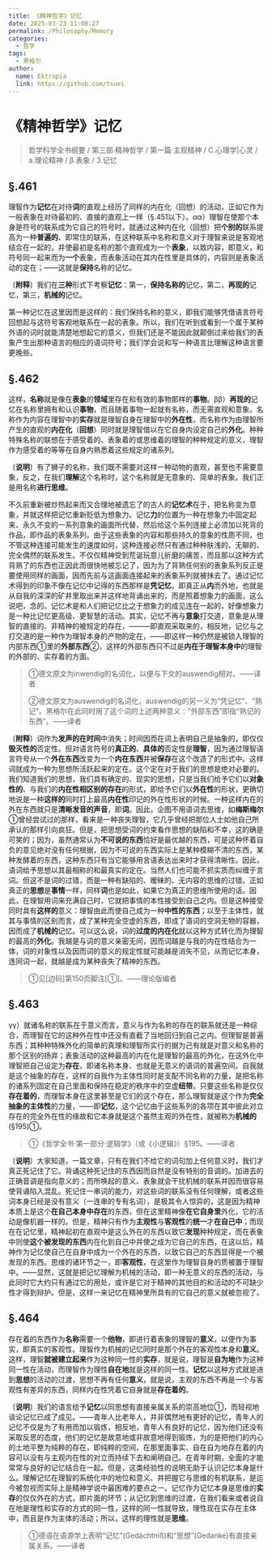 ```yaml
---
title: 《精神哲学》记忆
date: 2025-03-23 11:08:27
permalink: /Philosophy/Memory
categories:
  - 哲学
tags:
  - 黑格尔
author:
  name: Ektropia
  link: https://github.com/tsuei
---
```


# 《精神哲学》记忆
>哲学科学全书纲要 / 第三部·精神哲学 / 第一篇·主观精神 / C.心理学|心灵 / a.理论精神 / β.表象 / 3.记忆

## §.461

理智作为**记忆**在对待**词**的直观上经历了同样的内在化（回想）的活动，正如它作为一般表象在对待最初的、直接的直观上一样（§.451以下）。αα）理智在使那个本身是符号的联系成为它自己的符号时，就通过这种内在化（回想）把**个别的**联系提高为一种**普遍的**、即常住的联系，在这种联系中名称和意义对于理智来说是客观地结合在一起的，并使最初是名称的那个直观成为一个**表象**，以致内容，即意义，和符号同一起来而为**一个**表象，而表象活动在其内在性里是具体的，内容则是表象活动的定在；——这就是**保持**名称的记忆。

〔**附释**〕我们在**三种**形式下考察**记忆**：第一，**保持名称的**记忆，第二，**再现的**记忆，第三，**机械的**记忆。

第一种记忆在这里因而是这样的：我们保持名称的意义，即我们能够凭借语言符号回想起与这符号客观地联系在一起的表象。所以，我们在听到或看到一个属于某种外语的词时就能清楚地想起它的意义，但我们还是不能因此就颠倒过来给我们的表象产生出那种语言的相应的语词符号；我们学会说和写一种语言比理解这种语言要更晚些。

## §.462

这样，**名称**就是像在**表象**的**领域**里存在和有效的事物那样的**事物**。ββ）**再现的**记忆在名称里拥有和认识**事物**，而且随着事物一起就有名称，而无需直观和意象。名称作为内容在理智中的**实存**就是理智自身在理智中的**外在性**，而名称作为由理智所产生的直观的**内在化**（**回想**）同时就是理智借以在它自身内设定自己的**外化**。种种特殊名称的联想在于感受着的、表象着的或思维着的理智的种种规定的意义，理智作为感受着的等等在自身内熟悉着这些规定的诸系列。

〔**说明**〕有了狮子的名称，我们既不需要对这样一种动物的直观，甚至也不需要意象，反之，在我们**理解**这个名称时，这个名称就是无意象的、简单的表象。我们正是用名称**进行思维**。

不久前重新被炒热起来而又合理地被遗忘了的古人的**记忆术**在于，把名称变为意象，并就这样把记忆重新贬低为想象力。记忆**力**的位置为一种在想象力中固定起来、永久不变的一系列意象的画面所代替，然后给这个系列连接上必须加以死背的作品，即作品的表象系列。由于这些表象的内容和那些持久的意象的性质不同，也不管这种连接可能发生的速度如何，这种连接必然只有通过种种肤浅的、无聊的、完全偶然的联系发生。不仅仅精神受到荒诞玩意儿折磨的痛苦，而且那以这种方式背熟了的东西也正因此而很快地被忘记了，因为为了背熟任何别的表象系列反正是要使用同样的画面，因而先前与这画面连接起来的表象系列就被抹去了。通过记忆术得到的印象不像在记忆中记得的东西那样是**凭记忆**，即真正从**内**而外地，也就是从自我的深深的矿井里取出来并这样地背诵出来的，而是照着想象力的画面，这么说吧，念的。记忆术是和人们把记忆比之于想象力的成见连在一起的，好像想象力是一种比记忆更高级、更智慧的活动。其实，记忆不再与**意象**打交道，意象是从理智的直接的、非精神的被规定的存在，———即直观采取来的，相反地，记忆与之打交道的是一种作为理智本身的产物的定在，——即这样一种仍然是被锁入理智的内部东西①里的**外部东西**②，这样的外部东西只不过是**内在于理智本身中**的理智的外部的、实存着的方面。

>①德文原文为inwendig的名词化，以便与下文的auswendig相对。——译者
>
>②德文原文为auswendig的名词化，auswendig的另一义为“凭记忆”、“熟记”。黑格尔在此同时用了这个词的上述两种意义：“外部东西”即指“熟记的东西”。——译者

〔**附释**〕词作为**发声的在时间**中消失；时间因而在词上表明自己是抽象的，即仅仅**毁灭性的**否定性。但对语言符号的**真正的**、**具体的**否定性是**理智**，因为通过理智语言符号从一个**外在东西**改变为一个**内在东西**并被**保存**在这个改造了的形式中。这样词就成为一种为思想所活跃起来的定在。这个定在对于我们的思想是绝对必要的。我们知道我们的思想，我们具有确定的、现实的思想，只是当我们给予它们以**对象性的**、与我们的**内在性相区别的存在**的形式，即给予它们以**外在性**的形状，更确切地说是一种**这样的**同时打上最高**内在性**印记的外在性形状的时候。一种这样内在的外在东西就只是**清晰发音的声音**，即**词**。因此，企图不用语词去思维，如**梅斯梅尔**①曾经尝试过的那样，看来是一种丧失理智，它几乎曾经把那位人士如他自己所承认的那样引向疯狂。但是，把思想受词的约束看作思想的缺陷和不幸，这的确是可笑的；因为，虽然通常认为**不可说的东西**恰好是最优越的东西，可是这种怀着自负的意见绝对没有任何根据，因为不可说的东西实际上是某种模糊不清的东西，某种发酵着的东西，这种东西只有当它能够用言语表达出来时才获得清晰性。因此，语词给予思想以其最相称的和最真实的定在。当然人们也可能不抓实质而纠缠于言词。但这不是词的过错，而是一种有缺陷的、暧昧的、无内容的思维的过错。正如真正的**思想**是**事情**一样，同样**词**也是如此，如果它为真正的思维所使用的话。因此，在理智用词来充满自己时，它就把事情的本性接受到自己之内。但是这种接受同时具有**这样的**意义：理智由此而使自己成为一种**中性的东西**；以至于主体性，就其与事情的区别而言，成了某种完全空虚的东西，即成了语词的空洞无物的容器，因而成了**机械的**记忆。可以这么说，词的**过度的内在化**就以这种方式转化而为理智的最高的**外化**。我越是与词的意义亲密无间，因而词越是与我的内在性结合为一体，词的对象性以及因而词的意义的规定性就可能越是消失不见，从而记忆本身，连同词一起，就越是成为某种丧失了精神的东西。

>①见[边码]第150页脚注[①]。——理论版编者

## §.463

γγ）就诸名称的联系在于意义而言，意义与作为名称的存在的联系就还是一种综合，而理智在它的这种外在性中还没有直截了当地回归到自己之内。但理智是普遍东西；其种种特殊外化的简单的真理和理智所实行的据为己有就是对意义和名称的那个区别的扬弃；表象活动的这种最高的内在化是理智的最高的外化，在这外化中理智把自己设定为**存在**，即诸名称本身、也就是无意义的语词的普遍空间。自我就是这个抽象的存在，这样的自我作为主体性同时是支配不同名称的力量，是把名称的诸系列固定在自己里面和保持在稳定的秩序中的空虚**纽带**。只要这些名称是仅仅**存在着的**，而理智本身在这里甚至是它们的这个存在，那么理智就是这个作为**完全抽象的主体性**的力量，——即**记忆**，这个记忆由于这些系列的各项在其中彼此对立存在的完全外在性的缘故和它本身就是这个虽然主观的外在性，就被称为**机械的**(§195)①。

>①《哲学全书·第一部分·逻辑学》（或《小逻辑》）§195。——译者

〔**说明**〕大家知道，一篇文章，只有在我们不给它的词句加上任何意义时，我们才真正死记住了它。背诵这种死记住的东西因而自然是没有特别的音调的。加进去的正确音调是指向意义的；而所唤起的意义、表象就会干扰机械的联系并因而很容易使背诵陷入混乱。死记住一串词的能力，对这些词的联系没有任何理解，或者这些词本身已经是没有意义（一连串的专有名词），是极其令人惊异的，这是因为精神本质上是这个**在自己本身中存在**的东西，但在这里精神像**在它自身里**外化，它的活动是像机器一样的。但是，精神只有作为**主观性**与**客观性**的**统一**才**在自己中**；而现在在记忆里，精神起初在直观中是这么外在的东西以致它**发现**种种规定，而在表象中则使**这个被发现的东西**内在化到自己中并使之成为它自己的东西，在这以后，精神作为记忆使自己在自身中成为一个外在的东西，以致它自己的东西显得是一个被发现的东西。思维的诸环节之一，即**客观性**，在这里作为理智自身的质被置于理智中。——显然，这就是把记忆理解为机械的活动，即一种无意义的东西的活动，与此同时它大约只有通过它的用处，或许是它对于精神的其他目的和活动的不可缺少性才得到辩护。但是，这样一来记忆在精神里所具有的它自己的意义就被忽视了。

## §.464

存在着的东西作为**名称**需要一个**他物**，即进行着表象的理智的**意义**，以便作为事实，即真实的客观性。理智作为机械的记忆同时是那个外在的客观性本身和**意义**。这样，理智**就被建立起来**作为这种同一性的**实存**，就是说，理智是**自为地**作为这种同一性在活动，而理智作为理性**自在地**就是这样的同一性。**记忆**以这种方式就是进到**思想**的活动的过渡，思想不再有任何**意义**，就是说，主观的东西不再是一个与客观性有差异的东西，同样内在性凭着它自身就是**存在着的**。

〔**说明**〕我们的语言给予**记忆**以同思想有直接亲属关系的崇高地位①，而轻视地谈论记忆已成了成见。——青年人比老年人，并非偶然地有更好的记忆，青年人的记忆不仅是为了有用而加以锻炼，相反地，青年人有良好的记忆，因为他们还没有采取反思的态度，他们的记忆是故意地或非故意地得到锻炼，为的是把他们的内心的土地平整为纯粹的存在，即纯粹的空间，在那里面事实、自在自为地存在着的内容可以没有与主观内在性的对立而持续下去和阐明自己。在青年时期，全面的才能常常与良好的记忆结合在一起。但是，这类经验性的说明无助于认识记忆本身是什么。理解记忆在理智的系统化中的地位和意义、并把握它与思维的有机联系，是迄今被忽视而实际上是精神学说中最困难的要点之一。记忆作为记忆本身是思维的**实存**的仅仅外在的方式，即片面的环节；从记忆到思维的过渡，在我们看来或者说自在地是理性和实存的方式的同一性，这样的同一性就导致，理性现在实存在主体中，而且是作为主体的活动；所以，这样的理性就是**思维**。

>①德语在语源学上表明“记忆”(Gedächtniß)和“思想”(Gedanke)有直接亲属关系。——译者
